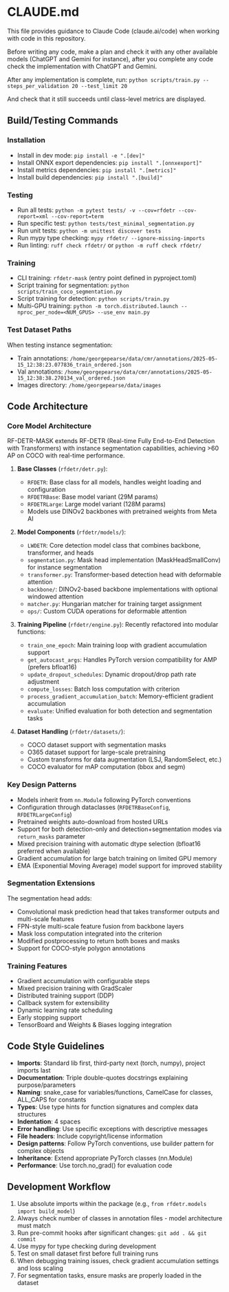 # CLAUDE.md

This file provides guidance to Claude Code (claude.ai/code) when working with code in this repository.

Before writing any code, make a plan and check it with any other available models (ChatGPT and Gemini for instance), after you complete any code check the implementation with ChatGPT and Gemini.

After any implementation is complete, run:
`python scripts/train.py --steps_per_validation 20 --test_limit 20`

And check that it still succeeds until class-level metrics are displayed.

## Build/Testing Commands

### Installation
- Install in dev mode: `pip install -e ".[dev]"`
- Install ONNX export dependencies: `pip install ".[onnxexport]"`
- Install metrics dependencies: `pip install ".[metrics]"`
- Install build dependencies: `pip install ".[build]"`

### Testing
- Run all tests: `python -m pytest tests/ -v --cov=rfdetr --cov-report=xml --cov-report=term`
- Run specific test: `python tests/test_minimal_segmentation.py`
- Run unit tests: `python -m unittest discover tests`
- Run mypy type checking: `mypy rfdetr/ --ignore-missing-imports`
- Run linting: `ruff check rfdetr/` or `python -m ruff check rfdetr/`

### Training
- CLI training: `rfdetr-mask` (entry point defined in pyproject.toml)
- Script training for segmentation: `python scripts/train_coco_segmentation.py`
- Script training for detection: `python scripts/train.py`
- Multi-GPU training: `python -m torch.distributed.launch --nproc_per_node=<NUM_GPUS> --use_env main.py`

### Test Dataset Paths
When testing instance segmentation:
- Train annotations: `/home/georgepearse/data/cmr/annotations/2025-05-15_12:38:23.077836_train_ordered.json`
- Val annotations: `/home/georgepearse/data/cmr/annotations/2025-05-15_12:38:38.270134_val_ordered.json`
- Images directory: `/home/georgepearse/data/images`

## Code Architecture

### Core Model Architecture
RF-DETR-MASK extends RF-DETR (Real-time Fully End-to-End Detection with Transformers) with instance segmentation capabilities, achieving >60 AP on COCO with real-time performance.

1. **Base Classes** (`rfdetr/detr.py`):
   - `RFDETR`: Base class for all models, handles weight loading and configuration
   - `RFDETRBase`: Base model variant (29M params)
   - `RFDETRLarge`: Large model variant (128M params)
   - Models use DINOv2 backbones with pretrained weights from Meta AI

2. **Model Components** (`rfdetr/models/`):
   - `LWDETR`: Core detection model class that combines backbone, transformer, and heads
   - `segmentation.py`: Mask head implementation (MaskHeadSmallConv) for instance segmentation
   - `transformer.py`: Transformer-based detection head with deformable attention
   - `backbone/`: DINOv2-based backbone implementations with optional windowed attention
   - `matcher.py`: Hungarian matcher for training target assignment
   - `ops/`: Custom CUDA operations for deformable attention

3. **Training Pipeline** (`rfdetr/engine.py`):
   Recently refactored into modular functions:
   - `train_one_epoch`: Main training loop with gradient accumulation support
   - `get_autocast_args`: Handles PyTorch version compatibility for AMP (prefers bfloat16)
   - `update_dropout_schedules`: Dynamic dropout/drop path rate adjustment
   - `compute_losses`: Batch loss computation with criterion
   - `process_gradient_accumulation_batch`: Memory-efficient gradient accumulation
   - `evaluate`: Unified evaluation for both detection and segmentation tasks

4. **Dataset Handling** (`rfdetr/datasets/`):
   - COCO dataset support with segmentation masks
   - O365 dataset support for large-scale pretraining
   - Custom transforms for data augmentation (LSJ, RandomSelect, etc.)
   - COCO evaluator for mAP computation (bbox and segm)

### Key Design Patterns
- Models inherit from `nn.Module` following PyTorch conventions
- Configuration through dataclasses (`RFDETRBaseConfig`, `RFDETRLargeConfig`)
- Pretrained weights auto-download from hosted URLs
- Support for both detection-only and detection+segmentation modes via `return_masks` parameter
- Mixed precision training with automatic dtype selection (bfloat16 preferred when available)
- Gradient accumulation for large batch training on limited GPU memory
- EMA (Exponential Moving Average) model support for improved stability

### Segmentation Extensions
The segmentation head adds:
- Convolutional mask prediction head that takes transformer outputs and multi-scale features
- FPN-style multi-scale feature fusion from backbone layers
- Mask loss computation integrated into the criterion
- Modified postprocessing to return both boxes and masks
- Support for COCO-style polygon annotations

### Training Features
- Gradient accumulation with configurable steps
- Mixed precision training with GradScaler
- Distributed training support (DDP)
- Callback system for extensibility
- Dynamic learning rate scheduling
- Early stopping support
- TensorBoard and Weights & Biases logging integration

## Code Style Guidelines

- **Imports**: Standard lib first, third-party next (torch, numpy), project imports last
- **Documentation**: Triple double-quotes docstrings explaining purpose/parameters
- **Naming**: snake_case for variables/functions, CamelCase for classes, ALL_CAPS for constants
- **Types**: Use type hints for function signatures and complex data structures
- **Indentation**: 4 spaces
- **Error handling**: Use specific exceptions with descriptive messages
- **File headers**: Include copyright/license information
- **Design patterns**: Follow PyTorch conventions, use builder pattern for complex objects
- **Inheritance**: Extend appropriate PyTorch classes (nn.Module)
- **Performance**: Use torch.no_grad() for evaluation code

## Development Workflow

1. Use absolute imports within the package (e.g., `from rfdetr.models import build_model`)
2. Always check number of classes in annotation files - model architecture must match
3. Run pre-commit hooks after significant changes: `git add . && git commit`
4. Use mypy for type checking during development
5. Test on small dataset first before full training runs
6. When debugging training issues, check gradient accumulation settings and loss scaling
7. For segmentation tasks, ensure masks are properly loaded in the dataset
